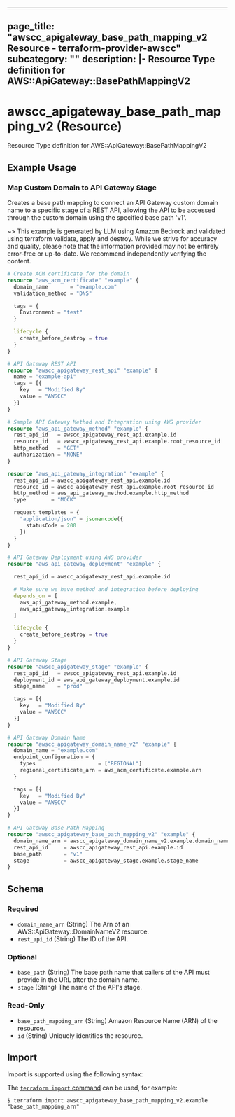 
---
page_title: "awscc_apigateway_base_path_mapping_v2 Resource - terraform-provider-awscc"
subcategory: ""
description: |-
  Resource Type definition for AWS::ApiGateway::BasePathMappingV2
---

# awscc_apigateway_base_path_mapping_v2 (Resource)

Resource Type definition for AWS::ApiGateway::BasePathMappingV2

## Example Usage

### Map Custom Domain to API Gateway Stage

Creates a base path mapping to connect an API Gateway custom domain name to a specific stage of a REST API, allowing the API to be accessed through the custom domain using the specified base path 'v1'.

~> This example is generated by LLM using Amazon Bedrock and validated using terraform validate, apply and destroy. While we strive for accuracy and quality, please note that the information provided may not be entirely error-free or up-to-date. We recommend independently verifying the content.

```terraform
# Create ACM certificate for the domain
resource "aws_acm_certificate" "example" {
  domain_name       = "example.com"
  validation_method = "DNS"

  tags = {
    Environment = "test"
  }

  lifecycle {
    create_before_destroy = true
  }
}

# API Gateway REST API
resource "awscc_apigateway_rest_api" "example" {
  name = "example-api"
  tags = [{
    key   = "Modified By"
    value = "AWSCC"
  }]
}

# Sample API Gateway Method and Integration using AWS provider
resource "aws_api_gateway_method" "example" {
  rest_api_id   = awscc_apigateway_rest_api.example.id
  resource_id   = awscc_apigateway_rest_api.example.root_resource_id
  http_method   = "GET"
  authorization = "NONE"
}

resource "aws_api_gateway_integration" "example" {
  rest_api_id = awscc_apigateway_rest_api.example.id
  resource_id = awscc_apigateway_rest_api.example.root_resource_id
  http_method = aws_api_gateway_method.example.http_method
  type        = "MOCK"

  request_templates = {
    "application/json" = jsonencode({
      statusCode = 200
    })
  }
}

# API Gateway Deployment using AWS provider
resource "aws_api_gateway_deployment" "example" {

  rest_api_id = awscc_apigateway_rest_api.example.id

  # Make sure we have method and integration before deploying
  depends_on = [
    aws_api_gateway_method.example,
    aws_api_gateway_integration.example
  ]

  lifecycle {
    create_before_destroy = true
  }
}

# API Gateway Stage
resource "awscc_apigateway_stage" "example" {
  rest_api_id   = awscc_apigateway_rest_api.example.id
  deployment_id = aws_api_gateway_deployment.example.id
  stage_name    = "prod"

  tags = [{
    key   = "Modified By"
    value = "AWSCC"
  }]
}

# API Gateway Domain Name
resource "awscc_apigateway_domain_name_v2" "example" {
  domain_name = "example.com"
  endpoint_configuration = {
    types                    = ["REGIONAL"]
    regional_certificate_arn = aws_acm_certificate.example.arn
  }

  tags = [{
    key   = "Modified By"
    value = "AWSCC"
  }]
}

# API Gateway Base Path Mapping
resource "awscc_apigateway_base_path_mapping_v2" "example" {
  domain_name_arn = awscc_apigateway_domain_name_v2.example.domain_name_arn
  rest_api_id     = awscc_apigateway_rest_api.example.id
  base_path       = "v1"
  stage           = awscc_apigateway_stage.example.stage_name
}
```

<!-- schema generated by tfplugindocs -->
## Schema

### Required

- `domain_name_arn` (String) The Arn of an AWS::ApiGateway::DomainNameV2 resource.
- `rest_api_id` (String) The ID of the API.

### Optional

- `base_path` (String) The base path name that callers of the API must provide in the URL after the domain name.
- `stage` (String) The name of the API's stage.

### Read-Only

- `base_path_mapping_arn` (String) Amazon Resource Name (ARN) of the resource.
- `id` (String) Uniquely identifies the resource.

## Import

Import is supported using the following syntax:

The [`terraform import` command](https://developer.hashicorp.com/terraform/cli/commands/import) can be used, for example:

```shell
$ terraform import awscc_apigateway_base_path_mapping_v2.example "base_path_mapping_arn"
```
